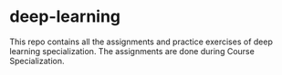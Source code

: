 # deep-learning
This repo contains all the assignments and practice exercises of deep learning specialization. The assignments are done during Course Specialization.

